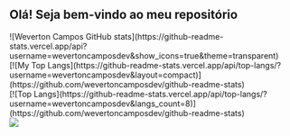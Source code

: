## Olá! Seja bem-vindo ao meu repositório

<div>
![Weverton Campos GitHub stats](https://github-readme-stats.vercel.app/api?username=wevertoncamposdev&show_icons=true&theme=transparent)
</div>
<div>
[![My Top Langs](https://github-readme-stats.vercel.app/api/top-langs/?username=wevertoncamposdev&layout=compact)](https://github.com/wevertoncamposdev/github-readme-stats)
</div>
<div>
[![Top Langs](https://github-readme-stats.vercel.app/api/top-langs/?username=wevertoncamposdev&langs_count=8)](https://github.com/wevertoncamposdev/github-readme-stats)
</div>
<div style="display: inline_block">
    <img align="center" src="https://img.shields.io/badge/LinkedIn-0077B5?style=for-the-badge&logo=linkedin&logoColor=white">
</div>